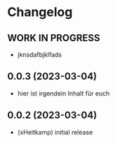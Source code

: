 # Changelog
<!--
    Placeholder for the next version (at the beginning of the line):
    ## **WORK IN PROGRESS**
-->
## **WORK IN PROGRESS**
* jknsdafbjklfads
## 0.0.3 (2023-03-04)
* hier ist irgendein Inhalt für euch

## 0.0.2 (2023-03-04)
* (xHeitkamp) initial release
